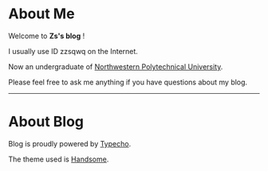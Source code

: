 # About Me

Welcome to **Zs's blog** !

I usually use ID zzsqwq on the Internet.

Now an undergraduate of [Northwestern Polytechnical University](https://www.nwpu.edu.cn).

Please feel free to ask me anything if you have questions about my blog.

---

# About Blog

Blog is proudly powered by [Typecho](https://typecho.org/).

The theme used is [Handsome](https://www.ihewro.com/archives/489/).
